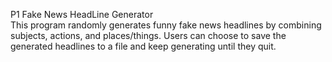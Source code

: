 P1 Fake News HeadLine Generator  
This program randomly generates funny fake news headlines by combining subjects, actions, and places/things. Users can choose to save the generated headlines to a file and keep generating until they quit. 

